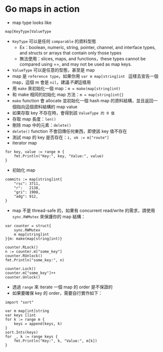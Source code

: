 # Go maps in action

- map type looks like

```
map[KeyType]ValueType
``` 
- `KeyType` 可以是任何 `comparable` 的資料型態
    - Ex：boolean, numeric, string, pointer, channel, and interface types, and structs or arrays that contain only those types
    - 無法使用：slices, maps, and functions，these types cannot be compared using ==, and may not be used as map keys.
- `ValueType` 可以是任意的型態，甚至是 map
- map 是 `reference type`，如果你用 `var m map[string]int
` 這樣去宣告一個 map，這個 m 會是 `nil`，建議*不要*這樣用
- 用 `make` 來初始化一個 map：`m = make(map[string]int)`
- 和 make 相同的初始化 map 方法：`m = map[string]int{}`
- `make` function 會 allocate 並初始化一個 hash map 的資料結構，並且返回一個指向這個資料結構的 map value
- 如果存取 key 不存在時，會得到該 `ValueType 的 0 值`
- 存取 map 長度：`len()`
- 刪除 map 中的元素：`delete()`
- `delete()` function 不會回傳任何東西，即使該 key 值不存在
- 測試 map 的 key 是否存在：`i, ok := m["route"]`
- iterator map
```
for key, value := range m {
    fmt.Println("Key:", key, "Value:", value)
}
```
- 初始化 map
```
commits := map[string]int{
    "rsc": 3711,
    "r":   2138,
    "gri": 1908,
    "adg": 912,
}
```
- map 不是 thread-safe 的，如果有 concurrent read/write 的需求，請使用 `sync.RWMutex` 來保護你的 map 結構：
```
var counter = struct{
    sync.RWMutex
    m map[string]int
}{m: make(map[string]int)}

counter.RLock()
n := counter.m["some_key"]
counter.RUnlock()
fmt.Println("some_key:", n)

counter.Lock()
counter.m["some_key"]++
counter.Unlock()
```

- 透過 `range` 來 iterate 一個 map 的 order 是不保證的
- 如果要確保 key 的 order，需要自行實作如下：
```
import "sort"

var m map[int]string
var keys []int
for k := range m {
    keys = append(keys, k)
}
sort.Ints(keys)
for _, k := range keys {
    fmt.Println("Key:", k, "Value:", m[k])
}
```
